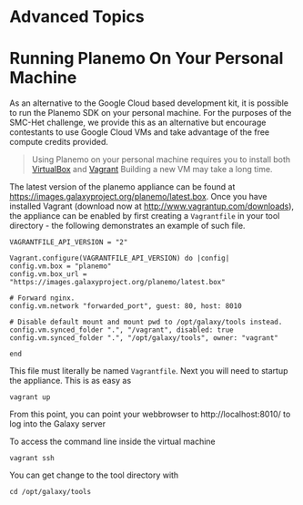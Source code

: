 
Advanced Topics
===============


Running Planemo On Your Personal Machine
=====================================

As an alternative to the Google Cloud based development kit, it is possible to run the Planemo SDK on your personal machine. For the purposes of the SMC-Het challenge, we provide this as an alternative but encourage contestants to use Google Cloud VMs and take advantage of the free compute credits provided.

> Using Planemo on your personal machine requires you to install both [VirtualBox](https://www.virtualbox.org/) and [Vagrant](https://www.vagrantup.com/)
> Building a new VM may take a long time.

The latest version of the planemo appliance can be found at https://images.galaxyproject.org/planemo/latest.box. Once you have installed Vagrant (download now at http://www.vagrantup.com/downloads), the appliance can be enabled by first creating a `Vagrantfile` in your tool directory - the following demonstrates an example of such file.

```
VAGRANTFILE_API_VERSION = "2"

Vagrant.configure(VAGRANTFILE_API_VERSION) do |config|
config.vm.box = "planemo"
config.vm.box_url = "https://images.galaxyproject.org/planemo/latest.box"

# Forward nginx.
config.vm.network "forwarded_port", guest: 80, host: 8010

# Disable default mount and mount pwd to /opt/galaxy/tools instead.
config.vm.synced_folder ".", "/vagrant", disabled: true
config.vm.synced_folder ".", "/opt/galaxy/tools", owner: "vagrant"

end
```

This file must literally be named `Vagrantfile`. Next you will need to startup the appliance. This is as easy as

```
vagrant up
```

From this point, you can point your webbrowser to http://localhost:8010/ to log into the Galaxy server


To access the command line inside the virtual machine
```
vagrant ssh
```

You can get change to the tool directory with
```
cd /opt/galaxy/tools
```
